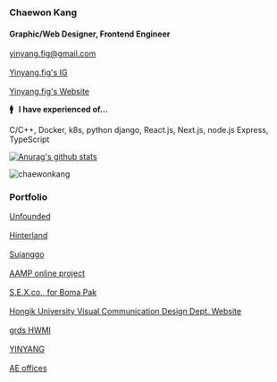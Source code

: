 ### Chaewon Kang
#### Graphic/Web Designer, Frontend Engineer

yinyang.fig@gmail.com
<br></br> [Yinyang.fig's IG](https://instagram.com/yinyang.fig)
<br></br> [Yinyang.fig's Website](https://yin-yang.work)


**🚹   &nbsp; I have experienced of...**

C/C++, Docker, k8s, python django, React.js, Next.js, node.js Express, TypeScript

[![Anurag's github stats](https://github-readme-stats.vercel.app/api?username=chaewonkang&show_icons=true&theme=vue)](https://github.com/anuraghazra/github-readme-stats)

<p><img align="center" src="https://github-readme-stats.vercel.app/api/top-langs?username=chaewonkang&show_icons=true&locale=en&layout=compact" alt="chaewonkang" /></p>

### Portfolio

[Unfounded](https://areyoulost.xyz) <br></br>
[Hinterland](https://hinterland.kr) <br></br>
[Sujanggo](https://sujanggo.com) <br></br>
[AAMP online project](https://becominglocal.a-amp.org) <br></br>
[S.E.X.co., for Boma Pak](https://s-e-x-co.com) <br></br>
[Hongik University Visual Communication Design Dept. Website](https://sidi.hongik.ac.kr) <br></br>
[grds HWMI](https://hwmi.grds.com) <br></br>
[YINYANG](https://yin-yang.work) <br></br>
[AE offices](https://aeoffices.com)

